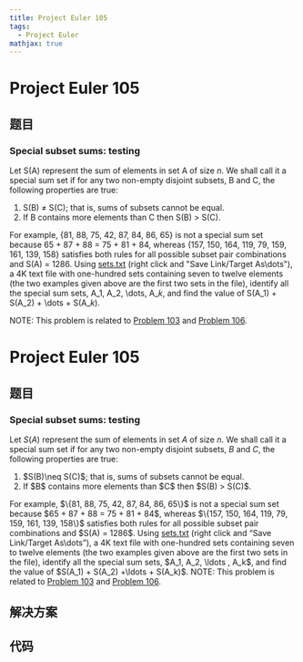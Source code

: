 ```yaml
---
title: Project Euler 105
tags:
  - Project Euler
mathjax: true
---
```

<escape><!-- more --></escape>
    
# Project Euler 105
## 题目
### Special subset sums: testing

Let S(A) represent the sum of elements in set A of size <i>n</i>. We shall call it a special sum set if for any two non-empty disjoint subsets, B and C, the following properties are true:
<ol><li>S(B) ≠ S(C); that is, sums of subsets cannot be equal.</li>
<li>If B contains more elements than C then S(B) &gt; S(C).</li>
</ol>For example, {81, 88, 75, 42, 87, 84, 86, 65} is not a special sum set because 65 + 87 + 88 = 75 + 81 + 84, whereas {157, 150, 164, 119, 79, 159, 161, 139, 158} satisfies both rules for all possible subset pair combinations and S(A) = 1286.
Using <a href="project/resources/p105_sets.txt">sets.txt</a> (right click and "Save Link/Target As\dots"), a 4K text file with one-hundred sets containing seven to twelve elements (the two examples given above are the first two sets in the file), identify all the special sum sets, A_1, A_2, \dots, A_<i>k</i>, and find the value of S(A_1) + S(A_2) + \dots + S(A_<i>k</i>).
<p class="smaller">NOTE: This problem is related to <a href="problem=103">Problem 103</a> and <a href="problem=106">Problem 106</a>.


# Project Euler 105
## 题目
### Special subset sums: testing
Let $S(A)$ represent the sum of elements in set $A$ of size $n$. We shall call it a special sum set if for any two non-empty disjoint subsets, $B$ and $C$, the following properties are true:
<ol>
<li>$S(B)\neq S(C)$; that is, sums of subsets cannot be equal.</li>
<li>If $B$ contains more elements than $C$ then $S(B) &gt; S(C)$.</li>
</ol>
For example, $\{81, 88, 75, 42, 87, 84, 86, 65\}$ is not a special sum set because $65 + 87 + 88 = 75 + 81 + 84$, whereas $\{157, 150, 164, 119, 79, 159, 161, 139, 158\}$ satisfies both rules for all possible subset pair combinations and $S(A) = 1286$.
Using <a href="https://projecteuler.net/project/resources/p105_sets.txt" target="_blank" rel="noopener">sets.txt</a> (right click and “Save Link/Target As\dots”), a 4K text file with one-hundred sets containing seven to twelve elements (the two examples given above are the first two sets in the file), identify all the special sum sets, $A_1, A_2, \ldots , A_k$, and find the value of $S(A_1) + S(A_2) +\ldots + S(A_k)$.
NOTE: This problem is related to <a href="/103">Problem 103</a> and <a href="/106">Problem 106</a>.


## 解决方案


## 代码



